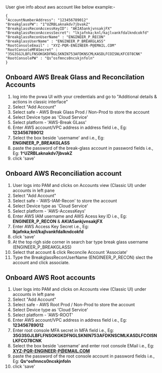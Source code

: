 User give info about aws account like below example:-
~~~
{
"AccountNumberAddress": "123456789012"
"BreakglassPW": "1^UZRBLaknakdv7jbvakZ"
"BreakglassReconAccessKeyID": "AKIA5ankjvnsakjFX"
"BreakglassReconAccessSecret": "lkjafnka;knl/kajlvankfdalkndcokfd"
"BreakglassReconUserName" : "ENGINEER_P_RECON"
"BreakglassUserName" : "ENGINEER_P_BREAKGLASS"
"RootConsoleEmail" : "XYZ-PQR-ENGINEER-P@EMAIL.COM"
"RootConsoleMFASecret" : "35G3SGJLBFLFNSOKGKDFNGLSKNIN753AFDKNSCMLKASDLFCOISNLKFCO78CNK"
"RootConsolePW" : "Qs^osfmncs0ncskjnfoln"
}
~~~

## Onboard AWS Break Glass and Reconcilation Accounts

1. log into the pvwa UI with your credentials and go to "Additional details & actions in classic interface"
2. Select "Add Account"
3. Select safe - AWS Break Glass Prod / Non-Prod to store the account
4. Select Device type as 'Cloud Service'
5. Select platform - 'AWS-Break GLass'
6. Enter AWS account/VPC address in address field
   i.e., Eg: **123456789012**
7. Select the box beside 'username' and 
   i.e., Eg: **ENGINEER_P_BREAKGLASS**
8. paste the password of the break-glass account in password fields
    i.e., Eg: **1^UZRBLaknakdv7jbvakZ**
9. click 'save'

## Onboard AWS Reconciliation account

1. User logs into PAM and clicks on Accounts view (Classic UI) under accounts in left pane
2. Select "Add Account"
3. Select safe - 'AWS-IAM-Recon' to store the account
4.  Select Device type as 'Cloud Service'
5.  Select platform - 'AWS-AccessKeys'
6.  Enter AWS IAM username and AWS Acess key ID
   i.e., Eg: **ENGINEER_P_RECON** & **AKIA5ankjvnsakjFX**
7. Enter AWS Access Key Secret
   i.e., Eg: **lkjafnka;knl/kajlvankfdalkndcokfd** 
8. click 'save'
9. At the top righ side corner in search bar type break glass username (ENGINEER_P_BREAKGLASS)
10. Select that account & click Reconcile Account 'Associate'
11. Type the BreakglassReconUserName (ENGINEER_P_RECON) slect the account and click associate.

## Onboard AWS Root accounts
1. User logs into PAM and clicks on Accounts view (Classic UI) under accounts in left pane
2. Select "Add Account"
3. Select safe - AWS Root Prod / Non-Prod to store the account
4.  Select Device type as 'Cloud Service'
5.  Select platform - 'AWS-ROOT'
6. Enter AWS account/VPC address in address field
   i.e., Eg: **123456789012**
7. Enter root console MFA secret in MFA field
    i.e., Eg: **35G3SGJLBFLFNSOKGKDFNGLSKNIN753AFDKNSCMLKASDLFCOISNLKFCO78CNK**
8. Select the box beside 'username' and enter root console EMail
   i.e., Eg: **XYZ-PQR-ENGINEER-P@EMAIL.COM**
9. paste the password of the root console account in password fields
    i.e., Eg: **Qs^osfmncs0ncskjnfoln**
10. click 'save'

